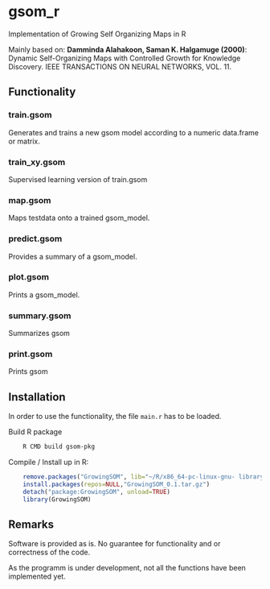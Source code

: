 # gsom_r
Implementation of Growing Self Organizing Maps in R

Mainly based on:
__Damminda Alahakoon, Saman K. Halgamuge (2000)__: Dynamic Self-Organizing Maps with Controlled Growth for Knowledge Discovery. IEEE TRANSACTIONS ON NEURAL NETWORKS, VOL. 11.

## Functionality

### train.gsom
Generates and trains a new gsom model according to a numeric data.frame or matrix.

### train_xy.gsom
Supervised learning version of train.gsom

### map.gsom
Maps testdata onto a trained gsom_model.

### predict.gsom
Provides a summary of a gsom_model.

### plot.gsom
Prints a gsom_model.

### summary.gsom 
Summarizes gsom 

### print.gsom
Prints gsom

### 

## Installation
In order to use the functionality, the file ``main.r`` has to be loaded.

Build R package

```bash
	R CMD build gsom-pkg
```

Compile / Install up in R:
```r
    remove.packages("GrowingSOM", lib="~/R/x86_64-pc-linux-gnu-	library/3.2")
    install.packages(repos=NULL,"GrowingSOM_0.1.tar.gz")
    detach("package:GrowingSOM", unload=TRUE)
    library(GrowingSOM)
```

## Remarks
Software is provided as is. No guarantee for functionality and or correctness of the code.

As the programm is under development, not all the functions have been implemented yet. 